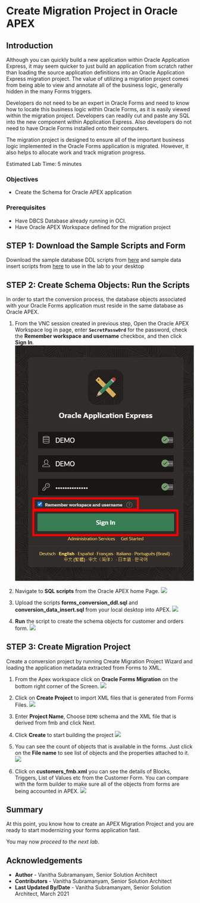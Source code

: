 # Create Migration Project in Oracle APEX

## Introduction

Although you can quickly build a new application within Oracle Application Express, it may seem quicker to just build an application from scratch rather than loading the source application definitions into an Oracle Application Express migration project. The value of utilizing a migration project comes from being able to view and annotate all of the business logic, generally hidden in the many Forms triggers.

Developers do not need to be an expert in Oracle Forms and need to know how to locate this business logic within Oracle Forms, as it is easily viewed within the migration project. Developers can readily cut and paste any SQL into the new component within Application Express. Also developers do not need to have Oracle Forms installed onto their computers.

The migration project is designed to ensure all of the important business logic implemented in the Oracle Forms application is migrated. However, it also helps to allocate work and track migration progress.

Estimated Lab Time: 5 minutes

### Objectives

* Create the Schema for Oracle APEX application


### Prerequisites

- Have DBCS Database already running in OCI.
- Have Oracle APEX Workspace defined for the migration project



## **STEP 1**: **Download the Sample Scripts and Form**

Download the  sample database DDL  scripts from [here](https://objectstorage.us-ashburn-1.oraclecloud.com/p/jrxGuOZ6rX5Ih1zMyt6eFWqWKy3Kwo9rR5fgKGauY1VEDhYis3m58I_b-pa3FkSG/n/c4u03/b/developer-library/o/forms\_conversion\_ddl.sql) and sample data insert scripts from [here](
https://objectstorage.us-ashburn-1.oraclecloud.com/p/nrcRTwPDRP9SkWGWtkOEzY8OyskzhnHtSJDINe4TcaWCRqJ8kuHNyQ49ffnHJxRB/n/c4u03/b/developer-library/o/conversion\_data\_insert.sql)
to use in the lab to your desktop



## **STEP 2**: **Create Schema Objects**: Run the Scripts

In order to start the conversion process, the database objects associated with your Oracle Forms application must reside in the same database as Oracle APEX.

1. From the VNC session created in previous step, Open the Oracle APEX Workspace log in page, enter **``SecretPassw0rd``** for the password, check the **Remember workspace and username** checkbox, and then click **Sign In**.
    ![](images/log-in-to-workspace.png " ")

2. Navigate to **SQL scripts** from the Oracle APEX home Page.
    ![](images/scipts_upload.png " ")

3. Upload the scripts **forms_conversion_ddl.sql** and  **conversion_data_insert.sql** from your local desktop into APEX.
![](images/script_upload1.png " ")

4. **Run** the script to create the schema objects for customer and orders form.
 ![](images/scripts_run.png " ")


## **STEP 3**: Create Migration Project

Create a conversion project by running Create Migration Project Wizard and loading the application metadata extracted from Forms to XML.

1. From the Apex workspace click on **Oracle Forms Migration** on the bottom right corner of the Screen.
![](images/forms_migration.png " ")

2. Click on **Create Project** to import XML files that is generated from Forms Files.
![](images/create_migration_project.png " ")

3. Enter **Project Name**, Choose ``DEMO`` schema and the XML file that is derived from fmb and click Next.

4. Click **Create** to start building the project
![](images/create_migration_project2.png " ")

5. You can see the count of objects that is available in the forms. Just click on the **File name** to see list of objects and the properties attached to it.
![](images/uploaded_forms.png " ")

6. Click on **customers_fmb.xml** you can see the details of Blocks, Triggers, List of Values etc from the Customer Form. You can compare with the form builder to make sure all of the objects from forms are being accounted in APEX.
![](images/customers_fmb.png " ")

## **Summary**

At this point, you know how to create an APEX Migration Project and you are ready to start modernizing your forms application fast.

You may now *proceed to the next lab*.

## **Acknowledgements**

  - **Author** -  Vanitha Subramanyam, Senior Solution Architect
  - **Contributors** - Vanitha Subramanyam, Senior Solution Architect
  - **Last Updated By/Date** - Vanitha Subramanyam, Senior Solution Architect, March 2021
